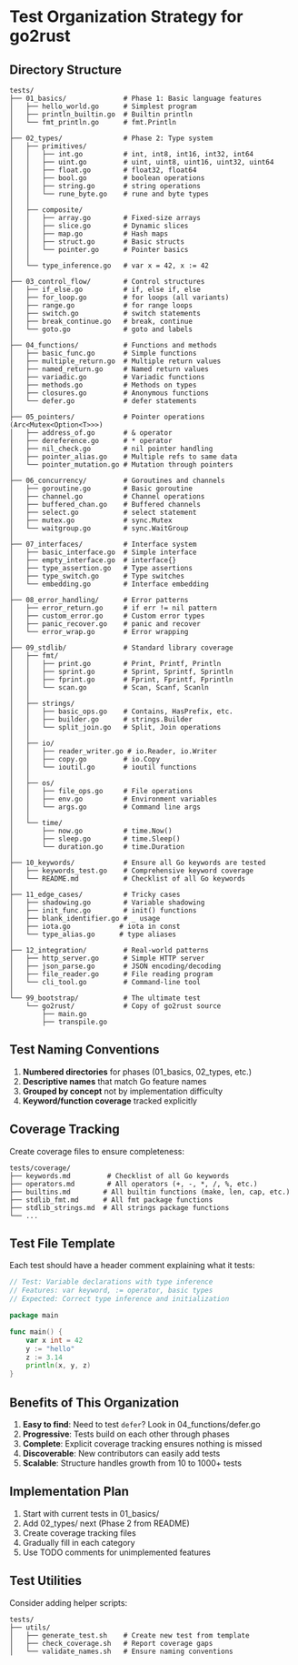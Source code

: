 # Test Organization Strategy for go2rust

## Directory Structure

```
tests/
├── 01_basics/              # Phase 1: Basic language features
│   ├── hello_world.go      # Simplest program
│   ├── println_builtin.go  # Builtin println
│   └── fmt_println.go      # fmt.Println
│
├── 02_types/               # Phase 2: Type system
│   ├── primitives/
│   │   ├── int.go          # int, int8, int16, int32, int64
│   │   ├── uint.go         # uint, uint8, uint16, uint32, uint64
│   │   ├── float.go        # float32, float64
│   │   ├── bool.go         # boolean operations
│   │   ├── string.go       # string operations
│   │   └── rune_byte.go    # rune and byte types
│   │
│   ├── composite/
│   │   ├── array.go        # Fixed-size arrays
│   │   ├── slice.go        # Dynamic slices
│   │   ├── map.go          # Hash maps
│   │   ├── struct.go       # Basic structs
│   │   └── pointer.go      # Pointer basics
│   │
│   └── type_inference.go   # var x = 42, x := 42
│
├── 03_control_flow/        # Control structures
│   ├── if_else.go          # if, else if, else
│   ├── for_loop.go         # for loops (all variants)
│   ├── range.go            # for range loops
│   ├── switch.go           # switch statements
│   ├── break_continue.go   # break, continue
│   └── goto.go             # goto and labels
│
├── 04_functions/           # Functions and methods
│   ├── basic_func.go       # Simple functions
│   ├── multiple_return.go  # Multiple return values
│   ├── named_return.go     # Named return values
│   ├── variadic.go         # Variadic functions
│   ├── methods.go          # Methods on types
│   ├── closures.go         # Anonymous functions
│   └── defer.go            # defer statements
│
├── 05_pointers/            # Pointer operations (Arc<Mutex<Option<T>>>)
│   ├── address_of.go       # & operator
│   ├── dereference.go      # * operator
│   ├── nil_check.go        # nil pointer handling
│   ├── pointer_alias.go    # Multiple refs to same data
│   └── pointer_mutation.go # Mutation through pointers
│
├── 06_concurrency/         # Goroutines and channels
│   ├── goroutine.go        # Basic goroutine
│   ├── channel.go          # Channel operations
│   ├── buffered_chan.go    # Buffered channels
│   ├── select.go           # select statement
│   ├── mutex.go            # sync.Mutex
│   └── waitgroup.go        # sync.WaitGroup
│
├── 07_interfaces/          # Interface system
│   ├── basic_interface.go  # Simple interface
│   ├── empty_interface.go  # interface{}
│   ├── type_assertion.go   # Type assertions
│   ├── type_switch.go      # Type switches
│   └── embedding.go        # Interface embedding
│
├── 08_error_handling/      # Error patterns
│   ├── error_return.go     # if err != nil pattern
│   ├── custom_error.go     # Custom error types
│   ├── panic_recover.go    # panic and recover
│   └── error_wrap.go       # Error wrapping
│
├── 09_stdlib/              # Standard library coverage
│   ├── fmt/
│   │   ├── print.go        # Print, Printf, Println
│   │   ├── sprint.go       # Sprint, Sprintf, Sprintln
│   │   ├── fprint.go       # Fprint, Fprintf, Fprintln
│   │   └── scan.go         # Scan, Scanf, Scanln
│   │
│   ├── strings/
│   │   ├── basic_ops.go    # Contains, HasPrefix, etc.
│   │   ├── builder.go      # strings.Builder
│   │   └── split_join.go   # Split, Join operations
│   │
│   ├── io/
│   │   ├── reader_writer.go # io.Reader, io.Writer
│   │   ├── copy.go         # io.Copy
│   │   └── ioutil.go       # ioutil functions
│   │
│   ├── os/
│   │   ├── file_ops.go     # File operations
│   │   ├── env.go          # Environment variables
│   │   └── args.go         # Command line args
│   │
│   └── time/
│       ├── now.go          # time.Now()
│       ├── sleep.go        # time.Sleep()
│       └── duration.go     # time.Duration
│
├── 10_keywords/            # Ensure all Go keywords are tested
│   ├── keywords_test.go    # Comprehensive keyword coverage
│   └── README.md           # Checklist of all Go keywords
│
├── 11_edge_cases/          # Tricky cases
│   ├── shadowing.go        # Variable shadowing
│   ├── init_func.go        # init() functions
│   ├── blank_identifier.go # _ usage
│   ├── iota.go            # iota in const
│   └── type_alias.go      # type aliases
│
├── 12_integration/         # Real-world patterns
│   ├── http_server.go      # Simple HTTP server
│   ├── json_parse.go       # JSON encoding/decoding
│   ├── file_reader.go      # File reading program
│   └── cli_tool.go         # Command-line tool
│
└── 99_bootstrap/           # The ultimate test
    └── go2rust/            # Copy of go2rust source
        ├── main.go
        ├── transpile.go
```

## Test Naming Conventions

1. **Numbered directories** for phases (01_basics, 02_types, etc.)
2. **Descriptive names** that match Go feature names
3. **Grouped by concept** not by implementation difficulty
4. **Keyword/function coverage** tracked explicitly

## Coverage Tracking

Create coverage files to ensure completeness:

```
tests/coverage/
├── keywords.md         # Checklist of all Go keywords
├── operators.md        # All operators (+, -, *, /, %, etc.)
├── builtins.md        # All builtin functions (make, len, cap, etc.)
├── stdlib_fmt.md      # All fmt package functions
├── stdlib_strings.md  # All strings package functions
└── ...
```

## Test File Template

Each test should have a header comment explaining what it tests:

```go
// Test: Variable declarations with type inference
// Features: var keyword, := operator, basic types
// Expected: Correct type inference and initialization

package main

func main() {
    var x int = 42
    y := "hello"
    z := 3.14
    println(x, y, z)
}
```

## Benefits of This Organization

1. **Easy to find**: Need to test `defer`? Look in 04_functions/defer.go
2. **Progressive**: Tests build on each other through phases
3. **Complete**: Explicit coverage tracking ensures nothing is missed
4. **Discoverable**: New contributors can easily add tests
5. **Scalable**: Structure handles growth from 10 to 1000+ tests

## Implementation Plan

1. Start with current tests in 01_basics/
2. Add 02_types/ next (Phase 2 from README)
3. Create coverage tracking files
4. Gradually fill in each category
5. Use TODO comments for unimplemented features

## Test Utilities

Consider adding helper scripts:

```
tests/
├── utils/
│   ├── generate_test.sh    # Create new test from template
│   ├── check_coverage.sh   # Report coverage gaps
│   └── validate_names.sh   # Ensure naming conventions
```
